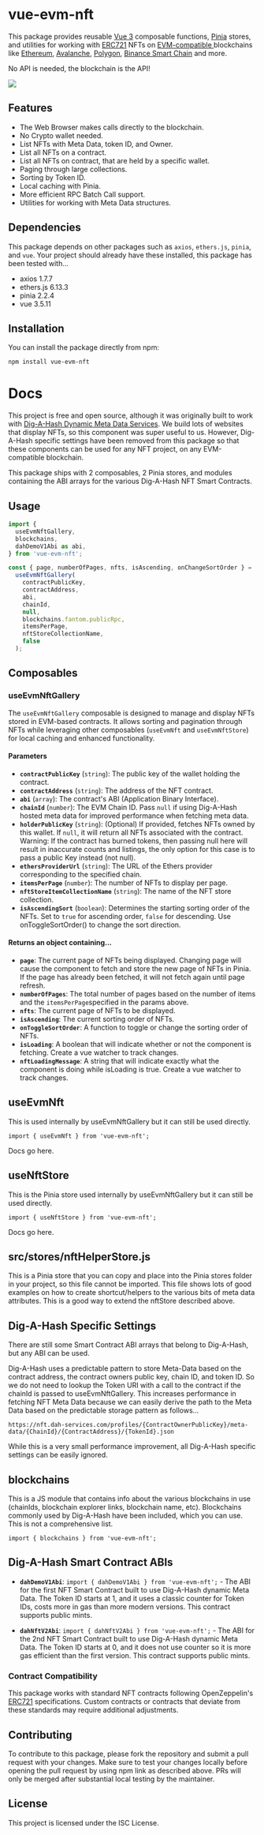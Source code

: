 # vue-evm-nft

This package provides reusable [Vue 3](https://vuejs.org/) composable functions, [Pinia](https://pinia.vuejs.org/) stores, and utilities for working with [ERC721](https://docs.openzeppelin.com/contracts/4.x/erc721) NFTs on [EVM-compatible ](https://ethereum.org/en/developers/docs/evm/)blockchains like [Ethereum](https://ethereum.org/en/), [Avalanche](https://www.avax.network/), [Polygon](https://polygon.technology/), [Binance Smart Chain](https://www.bnbchain.org/en/bnb-smart-chain) and more. 

No API is needed, the blockchain is the API!

![](https://i.imgur.com/IF9VaIa.jpg)

## Features

- The Web Browser makes calls directly to the blockchain.
- No Crypto wallet needed.
- List NFTs with Meta Data, token ID, and Owner.
- List all NFTs on a contract.
- List all NFTs on contract, that are held by a specific wallet.
- Paging through large collections.
- Sorting by Token ID.
- Local caching with Pinia.
- More efficient RPC Batch Call support. 
- Utilities for working with Meta Data structures.

## Dependencies

This package depends on other packages such as `axios`, `ethers.js`, `pinia`, and `vue`. Your project should already have these installed, this package has been tested with...

- axios 1.7.7
- ethers.js 6.13.3
- pinia 2.2.4
- vue 3.5.11

## Installation

You can install the package directly from npm:

```bash
npm install vue-evm-nft
```

# Docs
This project is free and open source, although it was originally built to work with [Dig-A-Hash Dynamic Meta Data Services](https://www.dig-a-hash.com). We build lots of websites that display NFTs, so this component was super useful to us. However, Dig-A-Hash specific settings have been removed from this package so that these components can be used for any NFT project, on any EVM-compatible blockchain. 

This package ships with 2 composables, 2 Pinia stores, and modules containing the ABI arrays for the various Dig-A-Hash NFT Smart Contracts.

## Usage

```javascript
import {
  useEvmNftGallery,
  blockchains,
  dahDemoV1Abi as abi,
} from 'vue-evm-nft';

const { page, numberOfPages, nfts, isAscending, onChangeSortOrder } =
  useEvmNftGallery(
    contractPublicKey,
    contractAddress,
    abi,
    chainId,
    null,
    blockchains.fantom.publicRpc,
    itemsPerPage,
    nftStoreCollectionName,
    false
  );
```

## Composables

### useEvmNftGallery

The `useEvmNftGallery` composable is designed to manage and display NFTs stored in EVM-based contracts. It allows sorting and pagination through NFTs while leveraging other composables (`useEvmNft` and `useEvmNftStore`) for local caching and enhanced functionality.

#### Parameters
- **`contractPublicKey`** (`string`): The public key of the wallet holding the contract.
- **`contractAddress`** (`string`): The address of the NFT contract.
- **`abi`** (`array`): The contract's ABI (Application Binary Interface).
- **`chainId`** (`number`): The EVM Chain ID. Pass `null` if using Dig-A-Hash hosted meta data for improved performance when fetching meta data.
- **`holderPublicKey`** (`string`): (Optional) If provided, fetches NFTs owned by this wallet. If `null`, it will return all NFTs associated with the contract. Warning: If the contract has burned tokens, then passing null here will result in inaccurate counts and listings, the only option for this case is to pass a public Key instead (not null).
- **`ethersProviderUrl`** (`string`): The URL of the Ethers provider corresponding to the specified chain.
- **`itemsPerPage`** (`number`): The number of NFTs to display per page.
- **`nftStoreItemCollectionName`** (`string`): The name of the NFT store collection.
- **`isAscendingSort`** (`boolean`): Determines the starting sorting order of the NFTs. Set to `true` for ascending order, `false` for descending. Use onToggleSortOrder() to change the sort direction.

#### Returns an object containing...
- **`page`**: The current page of NFTs being displayed. Changing page will cause the component to fetch and store the new page of NFTs in Pinia. If the page has already been fetched, it will not fetch again until page refresh.
- **`numberOfPages`**: The total number of pages based on the number of items and the `itemsPerPage`specified in the params above.
- **`nfts`**: The current page of NFTs to be displayed.
- **`isAscending`**: The current sorting order of NFTs.
- **`onToggleSortOrder`**: A function to toggle or change the sorting order of NFTs.
- **`isLoading`**: A boolean that will indicate whether or not the component is fetching. Create a vue watcher to track changes.
- **`nftLoadingMessage`**: A string that will indicate exactly what the component is doing while isLoading is true. Create a vue watcher to track changes.

## useEvmNft
This is used internally by useEvmNftGallery but it can still be used directly.

```
import { useEvmNft } from 'vue-evm-nft';
```

 Docs go here.

## useNftStore
This is the Pinia store used internally by useEvmNftGallery but it can still be used directly. 

```
import { useNftStore } from 'vue-evm-nft';
```

Docs go here.

## src/stores/nftHelperStore.js
This is a Pinia store that you can copy and place into the Pinia stores folder in your project, so this file cannot be imported. This file shows lots of good examples on how to create shortcut/helpers to the various bits of meta data attributes. This is a good way to extend the nftStore described above.

## Dig-A-Hash Specific Settings
There are still some Smart Contract ABI arrays that belong to Dig-A-Hash, but any ABI can be used. 

Dig-A-Hash uses a predictable pattern to store Meta-Data based on the contract address, the contract owners public key, chain ID, and token ID. So we do not need to lookup the Token URI with a call to the contract if the chainId is passed to useEvmNftGallery. This increases performance in fetching NFT Meta Data because we can easily derive the path to the Meta Data based on the predictable storage pattern as follows...

```
https://nft.dah-services.com/profiles/{ContractOwnerPublicKey}/meta-data/{ChainId}/{ContractAddress}/{TokenId}.json
```

While this is a very small performance improvement, all Dig-A-Hash specific settings can be easily ignored.

## blockchains
This is a JS module that contains info about the various blockchains in use (chainIds, blockchain explorer links, blockchain name, etc). Blockchains commonly used by Dig-A-Hash have been included, which you can use. This is not a comprehensive list.

```
import { blockchains } from 'vue-evm-nft';
```

## Dig-A-Hash Smart Contract ABIs
- **`dahDemoV1Abi`**: ```import { dahDemoV1Abi } from 'vue-evm-nft';``` - The ABI for the first NFT Smart Contract built to use Dig-A-Hash dynamic Meta Data. The Token ID starts at 1, and it uses a classic counter for Token IDs, costs more in gas than more modern versions. This contract supports public mints.

- **`dahNftV2Abi`**: ```import { dahNftV2Abi } from 'vue-evm-nft';``` - The ABI for the 2nd NFT Smart Contract built to use Dig-A-Hash dynamic Meta Data. The Token ID starts at 0, and it does not use counter so it is more gas efficient than the first version.  This contract supports public mints.

### Contract Compatibility
This package works with standard NFT contracts following OpenZeppelin's [ERC721](https://docs.openzeppelin.com/contracts/4.x/api/token/erc721) specifications. Custom contracts or contracts that deviate from these standards may require additional adjustments.

## Contributing
To contribute to this package, please fork the repository and submit a pull request with your changes. Make sure to test your changes locally before opening the pull request by using npm link as described above. PRs will only be merged after substantial local testing by the maintainer.

## License
This project is licensed under the ISC License.